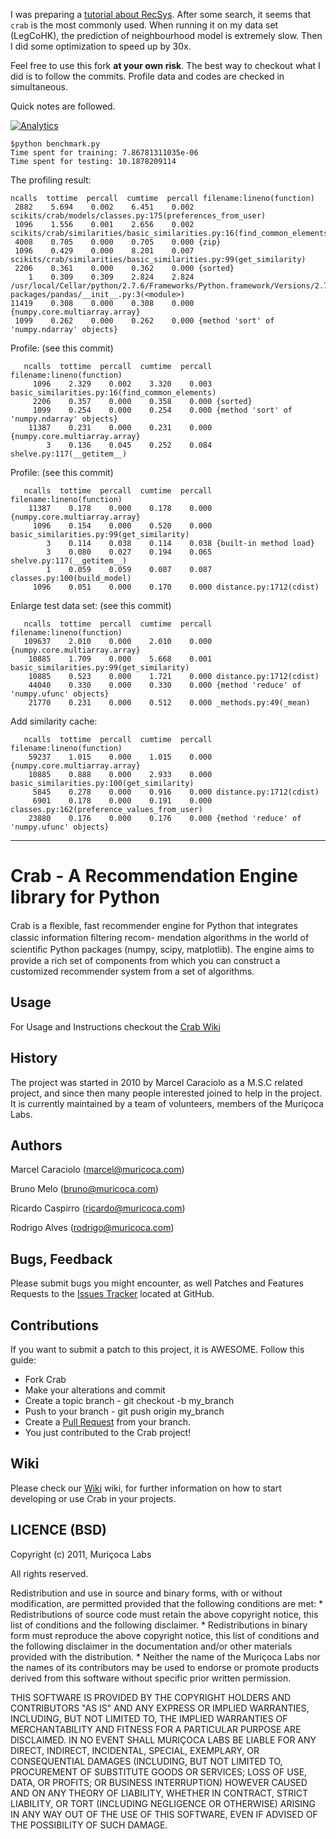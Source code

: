 I was preparing a [tutorial about RecSys](https://course.ie.cuhk.edu.hk/~engg4030/tutorial/tutorial9/).
After some search, it seems that `crab` is the most commonly used.
When running it on my data set (LegCoHK), the prediction of neighbourhood model is extremely slow.
Then I did some optimization to speed up by 30x.

Feel free to use this fork **at your own risk**.
The best way to checkout what I did is to follow the commits.
Profile data and codes are checked in simultaneous.

Quick notes are followed.

[![Analytics](https://ga-beacon.appspot.com/UA-37311363-6/hupili/default)](https://github.com/igrigorik/ga-beacon)

```
$python benchmark.py
Time spent for training: 7.86781311035e-06
Time spent for testing: 10.1878209114
```

The profiling result:

```
ncalls  tottime  percall  cumtime  percall filename:lineno(function)
 2882    5.694    0.002    6.451    0.002 scikits/crab/models/classes.py:175(preferences_from_user)
 1096    1.556    0.001    2.656    0.002 scikits/crab/similarities/basic_similarities.py:16(find_common_elements)
 4008    0.705    0.000    0.705    0.000 {zip}
 1096    0.429    0.000    8.201    0.007 scikits/crab/similarities/basic_similarities.py:99(get_similarity)
 2206    0.361    0.000    0.362    0.000 {sorted}
    1    0.309    0.309    2.824    2.824 /usr/local/Cellar/python/2.7.6/Frameworks/Python.framework/Versions/2.7/lib/python2.7/site-packages/pandas/__init__.py:3(<module>)
11419    0.308    0.000    0.308    0.000 {numpy.core.multiarray.array}
 1099    0.262    0.000    0.262    0.000 {method 'sort' of 'numpy.ndarray' objects}
```

Profile: (see this commit)

```
   ncalls  tottime  percall  cumtime  percall filename:lineno(function)
     1096    2.329    0.002    3.320    0.003 basic_similarities.py:16(find_common_elements)
     2206    0.357    0.000    0.358    0.000 {sorted}
     1099    0.254    0.000    0.254    0.000 {method 'sort' of 'numpy.ndarray' objects}
    11387    0.231    0.000    0.231    0.000 {numpy.core.multiarray.array}
        3    0.136    0.045    0.252    0.084 shelve.py:117(__getitem__)
```

Profile: (see this commit)

```
   ncalls  tottime  percall  cumtime  percall filename:lineno(function)
    11387    0.178    0.000    0.178    0.000 {numpy.core.multiarray.array}
     1096    0.154    0.000    0.520    0.000 basic_similarities.py:99(get_similarity)
        3    0.114    0.038    0.114    0.038 {built-in method load}
        3    0.080    0.027    0.194    0.065 shelve.py:117(__getitem__)
        1    0.059    0.059    0.087    0.087 classes.py:100(build_model)
     1096    0.051    0.000    0.170    0.000 distance.py:1712(cdist)
```

Enlarge test data set: (see this commit)

```
   ncalls  tottime  percall  cumtime  percall filename:lineno(function)
   109637    2.010    0.000    2.010    0.000 {numpy.core.multiarray.array}
    10885    1.709    0.000    5.668    0.001 basic_similarities.py:99(get_similarity)
    10885    0.523    0.000    1.721    0.000 distance.py:1712(cdist)
    44040    0.330    0.000    0.330    0.000 {method 'reduce' of 'numpy.ufunc' objects}
    21770    0.231    0.000    0.512    0.000 _methods.py:49(_mean)
```

Add similarity cache:

```
   ncalls  tottime  percall  cumtime  percall filename:lineno(function)
    59237    1.015    0.000    1.015    0.000 {numpy.core.multiarray.array}
    10885    0.888    0.000    2.933    0.000 basic_similarities.py:100(get_similarity)
     5845    0.278    0.000    0.916    0.000 distance.py:1712(cdist)
     6901    0.178    0.000    0.191    0.000 classes.py:162(preference_values_from_user)
    23880    0.176    0.000    0.176    0.000 {method 'reduce' of 'numpy.ufunc' objects}
```

---------

# Crab - A Recommendation Engine library for Python

  Crab is a ﬂexible, fast recommender engine for Python that integrates classic information ﬁltering recom- 
  mendation algorithms in the world of scientiﬁc Python packages (numpy, scipy, matplotlib). The engine aims 
  to provide a rich set of components from which you can construct a customized recommender system from a 
  set of algorithms.

## Usage

  For Usage and Instructions checkout the [Crab Wiki](https://github.com/muricoca/crab/wiki)

## History
  
  The project was started in 2010  by Marcel Caraciolo as a M.S.C related  project, and since then many people interested joined to help in the project.
  It is currently maintained by a team of volunteers, members of the Muriçoca Labs.

## Authors
  
  Marcel Caraciolo (marcel@muricoca.com)

  Bruno Melo (bruno@muricoca.com)
  
  Ricardo Caspirro (ricardo@muricoca.com)
  
  Rodrigo Alves (rodrigo@muricoca.com)

## Bugs, Feedback

  Please submit bugs you might encounter, as well Patches and Features Requests to the [Issues Tracker](https://github.com/muricoca/crab/issues) located at GitHub.

## Contributions

  If you want to submit a patch to this project, it is AWESOME. Follow this guide:
  
  * Fork Crab
  * Make your alterations and commit
  * Create a topic branch - git checkout -b my_branch
  * Push to your branch - git push origin my_branch
  * Create a [Pull Request](http://help.github.com/pull-requests/) from your branch.
  * You just contributed to the Crab project!

## Wiki

Please check our [Wiki](https://github.com/muricoca/crab/wiki "Crab Wiki") wiki, for further information on how to start developing or use Crab in your projects.

## LICENCE (BSD)

Copyright (c) 2011, Muriçoca Labs

All rights reserved.

Redistribution and use in source and binary forms, with or without
modification, are permitted provided that the following conditions are met:
    * Redistributions of source code must retain the above copyright
      notice, this list of conditions and the following disclaimer.
    * Redistributions in binary form must reproduce the above copyright
      notice, this list of conditions and the following disclaimer in the
      documentation and/or other materials provided with the distribution.
    * Neither the name of the Muriçoca Labs nor the
      names of its contributors may be used to endorse or promote products
      derived from this software without specific prior written permission.

THIS SOFTWARE IS PROVIDED BY THE COPYRIGHT HOLDERS AND CONTRIBUTORS "AS IS" AND
ANY EXPRESS OR IMPLIED WARRANTIES, INCLUDING, BUT NOT LIMITED TO, THE IMPLIED
WARRANTIES OF MERCHANTABILITY AND FITNESS FOR A PARTICULAR PURPOSE ARE
DISCLAIMED. IN NO EVENT SHALL MURIÇOCA LABS BE LIABLE FOR ANY
DIRECT, INDIRECT, INCIDENTAL, SPECIAL, EXEMPLARY, OR CONSEQUENTIAL DAMAGES
(INCLUDING, BUT NOT LIMITED TO, PROCUREMENT OF SUBSTITUTE GOODS OR SERVICES;
LOSS OF USE, DATA, OR PROFITS; OR BUSINESS INTERRUPTION) HOWEVER CAUSED AND
ON ANY THEORY OF LIABILITY, WHETHER IN CONTRACT, STRICT LIABILITY, OR TORT
(INCLUDING NEGLIGENCE OR OTHERWISE) ARISING IN ANY WAY OUT OF THE USE OF THIS
SOFTWARE, EVEN IF ADVISED OF THE POSSIBILITY OF SUCH DAMAGE.

